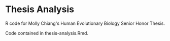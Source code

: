 # Thesis Analysis
R code for Molly Chiang's Human Evolutionary Biology Senior Honor Thesis.

Code contained in thesis-analysis.Rmd.
